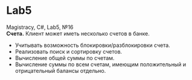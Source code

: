 # Lab5
Magistracy, C#, Lab5, №16    
**Счета.** Клиент может иметь несколько счетов в банке.   
 * Учитывать возможность блокировки/разблокировки счета. 
 * Реализовать поиск и сортировку счетов. 
 * Вычисление общей суммы по счетам. 
 * Вычисление суммы по всем счетам, имеющим положительный и отрицательный балансы отдельно. 
